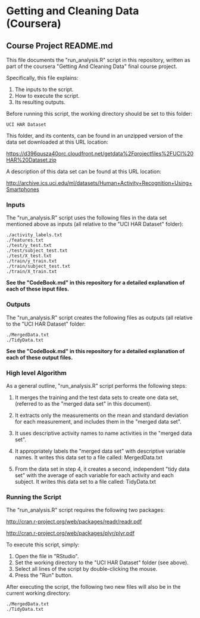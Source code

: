 
# Getting and Cleaning Data (Coursera)
## Course Project README.md

This file documents the "run_analysis.R" script in this repository, written
as part of the coursera "Getting And Cleaning Data" final course project.

Specifically, this file explains:

1. The inputs to the script.
2. How to execute the script.
3. Its resulting outputs.

Before running this script, the working directory should be set to this folder:

    UCI HAR Dataset
    
This folder, and its contents, can be found in an unzipped version of the data
set downloaded at this URL location:

https://d396qusza40orc.cloudfront.net/getdata%2Fprojectfiles%2FUCI%20HAR%20Dataset.zip

A description of this data set can be found at this URL location:

http://archive.ics.uci.edu/ml/datasets/Human+Activity+Recognition+Using+Smartphones

### Inputs

The "run_analysis.R" script uses the following files in the data set mentioned
above as inputs (all relative to the "UCI HAR Dataset" folder):

    ./activity_labels.txt
    ./features.txt
    ./test/y_test.txt
    ./test/subject_test.txt
    ./test/X_test.txt
    ./train/y_train.txt
    ./train/subject_test.txt
    ./train/X_train.txt

**See the "CodeBook.md" in this repository for a detailed explanation of each of
these input files.**

### Outputs

The "run_analysis.R" script creates the following files as outputs (all
relative to the "UCI HAR Dataset" folder:

    ./MergedData.txt
    ./TidyData.txt

**See the "CodeBook.md" in this repository for a detailed explanation of each of 
these output files.**

### High level Algorithm 

As a general outline, "run_analysis.R" script performs the following steps:

1. It merges the training and the test data sets to create one data set, 
   (referred to as the "merged data set" in this document).

2. It extracts only the measurements on the mean and standard deviation for
   each measurement, and includes them in the "merged data set".

3. It uses descriptive activity names to name activities in the "merged data
   set".

4. It appropriately labels the "merged data set" with descriptive variable
   names.  It writes this data set to a file called:  MergedData.txt

5. From the data set in step 4, it creates a second, independent "tidy data 
   set" with the average of each variable for each activity and each subject.
   It writes this data set to a file called:  TidyData.txt

### Running the Script

The "run_analysis.R" script requires the following two packages:

http://cran.r-project.org/web/packages/readr/readr.pdf

http://cran.r-project.org/web/packages/plyr/plyr.pdf

To execute this script, simply:

1. Open the file in "RStudio".
2. Set the working directory to the "UCI HAR Dataset" folder (see above).
3. Select all lines of the script by double-clicking the mouse.
4. Press the "Run" button.

After executing the script, the following two new files will also be in the 
current working directory:

    ./MergedData.txt
    ./TidyData.txt
